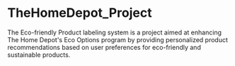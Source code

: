 # TheHomeDepot_Project
The Eco-friendly Product labeling system is a project aimed at enhancing The Home Depot's Eco Options program by providing personalized product recommendations based on user preferences for eco-friendly and sustainable products.
